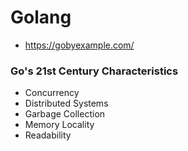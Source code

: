 # Golang

* https://gobyexample.com/

### Go's 21st Century Characteristics
* Concurrency
* Distributed Systems
* Garbage Collection
* Memory Locality
* Readability
